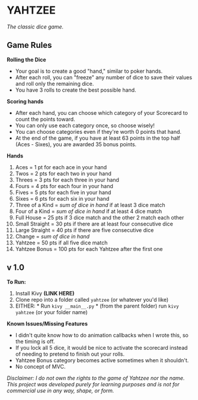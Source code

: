 # YAHTZEE

*The classic dice game.*

## Game Rules
**Rolling the Dice**
  * Your goal is to create a good "hand," similar to poker hands.
  * After each roll, you can "freeze" any number of dice to save their values and roll only the remaining dice.
  * You have 3 rolls to create the best possible hand.
  
**Scoring hands**
  * After each hand, you can choose which category of your Scorecard to count the points toward. 
  * You can only use each category once, so choose wisely!
  * You can choose categories even if they're worth 0 points that hand.
  * At the end of the game, if you have at least 63 points in the top half (Aces - Sixes), you are awarded 35 bonus points.

**Hands**
  1. Aces = 1 pt for each ace in your hand
  2. Twos = 2 pts for each two in your hand
  3. Threes = 3 pts for each three in your hand
  4. Fours = 4 pts for each four in your hand
  5. Fives = 5 pts for each five in your hand
  6. Sixes = 6 pts for each six in your hand
  7. Three of a Kind = *sum of dice in hand* if at least 3 dice match
  8. Four of a Kind = *sum of dice in hand* if at least 4 dice match
  9. Full House = 25 pts if 3 dice match and the other 2 match each other
  10. Small Straight = 30 pts if there are at least four consecutive dice
  11. Large Straight = 40 pts if there are five consecutive dice
  12. Change = *sum of dice in hand*
  13. Yahtzee = 50 pts if all five dice match
  14. Yahtzee Bonus = 100 pts for each Yahtzee after the first one


v 1.0
---------

**To Run:**
  1. Install Kivy **(LINK HERE)**
  2. Clone repo into a folder called `yahtzee` (or whatever you'd like)
  3. EITHER:
    * Run `kivy __main__.py`
    * (from the parent folder) run `kivy yahtzee` (or your folder name)

**Known Issues/Missing Features**
  * I didn't quite know how to do animation callbacks when I wrote this, so the timing is off.
  * If you lock all 5 dice, it would be nice to activate the scorecard instead of needing to pretend to finish out your rolls.
  * Yahtzee Bonus category becomes active sometimes when it shouldn't.
  * No concept of MVC. 


*Disclaimer: I do not own the rights to the game of Yahtzee nor the name. This project was developed purely for learning purposes and is not for commercial use in any way, shape, or form.*
